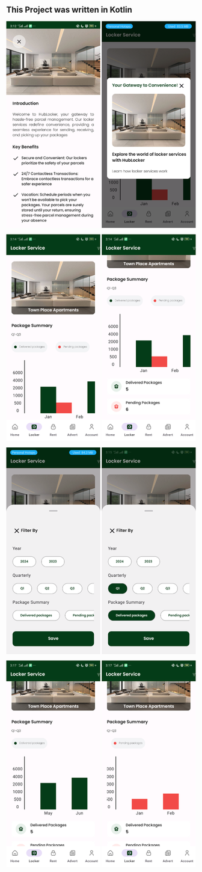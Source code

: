 ## This Project was written in Kotlin

<img src="https://github.com/marv-jav/UserStory101/blob/master/app/src/main/res/drawable/product_announcement.png" alt="1. Product Announcement" width="250" height="550"/>  <img src="https://github.com/marv-jav/UserStory101/blob/master/app/src/main/res/drawable/dialog.png" alt="2. Dialog" width="250" height="550"/>

<img src="https://github.com/marv-jav/UserStory101/blob/master/app/src/main/res/drawable/locker_chart.png" alt="3. Locker Chart" width="250" height="550"/>  <img src="https://github.com/marv-jav/UserStory101/blob/master/app/src/main/res/drawable/locker_button.png" alt="4. Locker Buttons" width="250" height="550"/>

<img src="https://github.com/marv-jav/UserStory101/blob/master/app/src/main/res/drawable/locker_filter.png" alt="5. Locker Filter" width="250" height="550"/>  <img src="https://github.com/marv-jav/UserStory101/blob/master/app/src/main/res/drawable/selected_filter.png" alt="6. Filter Selected" width="250" height="550"/>


<img src="https://github.com/marv-jav/UserStory101/blob/master/app/src/main/res/drawable/locker_delivered.png" alt="7. Locker Delivered" width="250" height="550"/>  <img src="https://github.com/marv-jav/UserStory101/blob/master/app/src/main/res/drawable/locker_pending.png" alt="8. Locker Pending" width="250" height="550"/>
